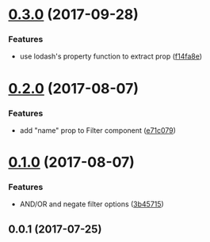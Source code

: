 <a name="0.3.0"></a>
# [0.3.0](https://github.com/neptunejs/redux-search-filter/compare/v0.2.0...v0.3.0) (2017-09-28)


### Features

* use lodash's property function to extract prop ([f14fa8e](https://github.com/neptunejs/redux-search-filter/commit/f14fa8e))



<a name="0.2.0"></a>
# [0.2.0](https://github.com/neptunejs/redux-search-filter/compare/v0.1.0...v0.2.0) (2017-08-07)


### Features

* add "name" prop to Filter component ([e71c079](https://github.com/neptunejs/redux-search-filter/commit/e71c079))



<a name="0.1.0"></a>
# [0.1.0](https://github.com/neptunejs/redux-search-filter/compare/v0.0.1...v0.1.0) (2017-08-07)


### Features

* AND/OR and negate filter options ([3b45715](https://github.com/neptunejs/redux-search-filter/commit/3b45715))



<a name="0.0.1"></a>
## 0.0.1 (2017-07-25)



